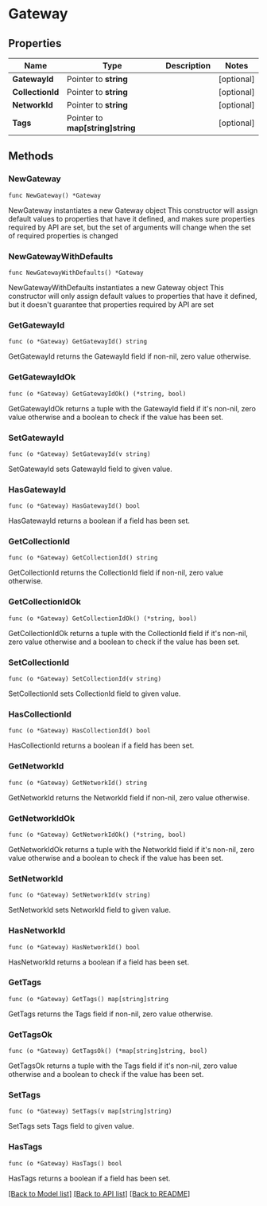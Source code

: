 # Gateway

## Properties

Name | Type | Description | Notes
------------ | ------------- | ------------- | -------------
**GatewayId** | Pointer to **string** |  | [optional] 
**CollectionId** | Pointer to **string** |  | [optional] 
**NetworkId** | Pointer to **string** |  | [optional] 
**Tags** | Pointer to **map[string]string** |  | [optional] 

## Methods

### NewGateway

`func NewGateway() *Gateway`

NewGateway instantiates a new Gateway object
This constructor will assign default values to properties that have it defined,
and makes sure properties required by API are set, but the set of arguments
will change when the set of required properties is changed

### NewGatewayWithDefaults

`func NewGatewayWithDefaults() *Gateway`

NewGatewayWithDefaults instantiates a new Gateway object
This constructor will only assign default values to properties that have it defined,
but it doesn't guarantee that properties required by API are set

### GetGatewayId

`func (o *Gateway) GetGatewayId() string`

GetGatewayId returns the GatewayId field if non-nil, zero value otherwise.

### GetGatewayIdOk

`func (o *Gateway) GetGatewayIdOk() (*string, bool)`

GetGatewayIdOk returns a tuple with the GatewayId field if it's non-nil, zero value otherwise
and a boolean to check if the value has been set.

### SetGatewayId

`func (o *Gateway) SetGatewayId(v string)`

SetGatewayId sets GatewayId field to given value.

### HasGatewayId

`func (o *Gateway) HasGatewayId() bool`

HasGatewayId returns a boolean if a field has been set.

### GetCollectionId

`func (o *Gateway) GetCollectionId() string`

GetCollectionId returns the CollectionId field if non-nil, zero value otherwise.

### GetCollectionIdOk

`func (o *Gateway) GetCollectionIdOk() (*string, bool)`

GetCollectionIdOk returns a tuple with the CollectionId field if it's non-nil, zero value otherwise
and a boolean to check if the value has been set.

### SetCollectionId

`func (o *Gateway) SetCollectionId(v string)`

SetCollectionId sets CollectionId field to given value.

### HasCollectionId

`func (o *Gateway) HasCollectionId() bool`

HasCollectionId returns a boolean if a field has been set.

### GetNetworkId

`func (o *Gateway) GetNetworkId() string`

GetNetworkId returns the NetworkId field if non-nil, zero value otherwise.

### GetNetworkIdOk

`func (o *Gateway) GetNetworkIdOk() (*string, bool)`

GetNetworkIdOk returns a tuple with the NetworkId field if it's non-nil, zero value otherwise
and a boolean to check if the value has been set.

### SetNetworkId

`func (o *Gateway) SetNetworkId(v string)`

SetNetworkId sets NetworkId field to given value.

### HasNetworkId

`func (o *Gateway) HasNetworkId() bool`

HasNetworkId returns a boolean if a field has been set.

### GetTags

`func (o *Gateway) GetTags() map[string]string`

GetTags returns the Tags field if non-nil, zero value otherwise.

### GetTagsOk

`func (o *Gateway) GetTagsOk() (*map[string]string, bool)`

GetTagsOk returns a tuple with the Tags field if it's non-nil, zero value otherwise
and a boolean to check if the value has been set.

### SetTags

`func (o *Gateway) SetTags(v map[string]string)`

SetTags sets Tags field to given value.

### HasTags

`func (o *Gateway) HasTags() bool`

HasTags returns a boolean if a field has been set.


[[Back to Model list]](../README.md#documentation-for-models) [[Back to API list]](../README.md#documentation-for-api-endpoints) [[Back to README]](../README.md)



